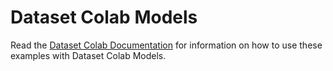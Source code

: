 # Dataset Colab Models

Read the [Dataset Colab Documentation](https://datasetcolab.com/docs) for information on how to use these examples with Dataset Colab Models.